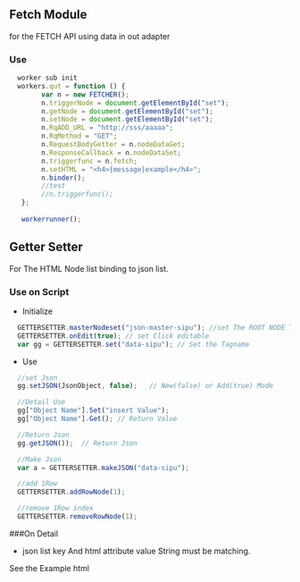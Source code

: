 ## Fetch Module

  for the FETCH API using data in out adapter 
  
### Use 
```javascript 
  worker sub init
  workers.qut = function () {
        var n = new FETCHER();
        n.triggerNode = document.getElementById("set");
        n.getNode = document.getElementById("set");
        n.setNode = document.getElementById("set");
        n.RqADD_URL = "http://sss/aaaaa";
        n.RqMethod = "GET";
        n.RequestBodyGetter = n.nodeDataGet;
        n.ResponseCallback = n.nodeDataSet;
        n.triggerfunc = n.fetch;
        n.setHTML = "<h4>{message}example</h4>";
        n.binder();
        //test
        //n.triggerfunc();
   };
   
   workerrunner();
```

## Getter Setter
  For The HTML Node list binding to json list.

### Use on Script

 - Initialize
```javascript
  GETTERSETTER.masterNodeset("json-master-sipu"); //set The ROOT NODE TAG value
  GETTERSETTER.onEdit(true); // set Click editable
  var gg = GETTERSETTER.set("data-sipu"); // Set the Tagname
```

- Use
```javascript
  //set Json
  gg.setJSON(JsonObject, false);   // New(false) or Add(true) Mode

  //Detail Use
  gg["Object Name"].Set("insert Value");
  gg["Object Name"].Get(); // Return Value

  //Return Json
  gg.getJSON());  // Return Json

  //Make Json
  var a = GETTERSETTER.makeJSON("data-sipu");

  //add 1Row
  GETTERSETTER.addRowNode(1);

  //remove 1Row index
  GETTERSETTER.removeRowNode(1);


```

###On Detail
- json list key And html attribute value String must be matching.

 See the Example html
